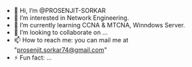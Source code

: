 - 👋 Hi, I’m @PROSENJIT-SORKAR
- 👀 I’m interested in Network Engineering.
- 🌱 I’m currently learning CCNA & MTCNA, Winndows Server.
- 💞️ I’m looking to collaborate on ...
- 📫 How to reach me: you can mail me at "prosenjit.sorkar74@gmail.com"
- ⚡ Fun fact: ...

<!---
PROSENJIT-SORKAR/PROSENJIT-SORKAR is a ✨ special ✨ repository because its `README.md` (this file) appears on your GitHub profile.
You can click the Preview link to take a look at your changes.
--->
